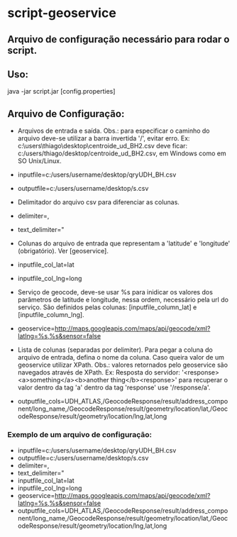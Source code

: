 script-geoservice
=================

Arquivo de configuração necessário para rodar o script.
-----------------------------------------------------------


## Uso:

 java -jar script.jar [config.properties]


## Arquivo de Configuração:

 * Arquivos de entrada e saída. Obs.: para especificar o caminho do arquivo deve-se utilizar a barra invertida '/', evitar erro. Ex: c:\users\thiago\desktop\centroide_ud_BH2.csv deve ficar: c:/users/thiago/desktop/centroide_ud_BH2.csv, em Windows como em SO Unix/Linux.
  * inputfile=c:/users/username/desktop/qryUDH_BH.csv
  * outputfile=c:/users/username/desktop/s.csv
 
 * Delimitador do arquivo csv para diferenciar as colunas.
  * delimiter=,
  * text_delimiter=\"
 
 * Colunas do arquivo de entrada que representam a 'latitude' e 'longitude' (obrigatório). Ver [geoservice].
  * inputfile_col_lat=lat
  * inputfile_col_lng=long
 
 * Serviço de geocode, deve-se usar %s para inidicar os valores dos parâmetros de latitude e longitude, nessa ordem, necessário pela url do serviço. São definidos pelas colunas: [inputfile_column_lat] e [inputfile_column_lng].
  * geoservice=http://maps.googleapis.com/maps/api/geocode/xml?latlng=%s,%s&sensor=false
 
 * Lista de colunas (separadas por delimiter). Para pegar a coluna do arquivo de entrada, defina o nome da coluna. Caso queira valor de um geoservice utilizar XPath. Obs.: valores retornados pelo geoservice são navegados através de XPath. Ex: Resposta do servidor: '&lt;response&gt;&lt;a&gt;something&lt;/a&gt;&lt;b&gt;another thing&lt;/b&gt;&lt;response&gt;' para recuperar o valor dentro da tag 'a' dentro da tag 'response' use '/response/a'.
  * outputfile_cols=UDH_ATLAS,/GeocodeResponse/result/address_component/long_name,/GeocodeResponse/result/geometry/location/lat,/GeocodeResponse/result/geometry/location/lng,lat,long



### Exemplo de um arquivo de configuração:

 * inputfile=c:/users/username/desktop/qryUDH_BH.csv
 * outputfile=c:/users/username/desktop/s.csv
 * delimiter=,
 * text_delimiter=\"
 * inputfile_col_lat=lat
 * inputfile_col_lng=long
 * geoservice=http://maps.googleapis.com/maps/api/geocode/xml?latlng=%s,%s&sensor=false
 * outputfile_cols=UDH_ATLAS,/GeocodeResponse/result/address_component/long_name,/GeocodeResponse/result/geometry/location/lat,/GeocodeResponse/result/geometry/location/lng,lat,long

